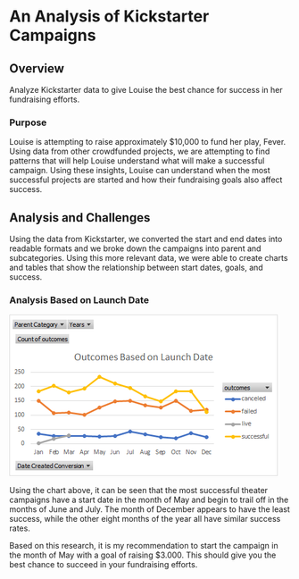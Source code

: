 # An Analysis of Kickstarter Campaigns
## Overview
Analyze Kickstarter data to give Louise the best chance for success in her fundraising efforts.
### Purpose
Louise is attempting to raise approximately $10,000 to fund her play, Fever.  Using data from other crowdfunded projects, we are attempting to find patterns that will help Louise understand what will make a successful campaign.  Using these insights, Louise can understand when the most successful projects are started and how their fundraising goals also affect success.  
## Analysis and Challenges
Using the data from Kickstarter, we converted the start and end dates into readable formats and we broke down the campaigns into parent and subcategories.  Using this more relevant data, we were able to create charts and tables that show the relationship between start dates, goals, and success.  
### Analysis Based on Launch Date
![Outcomes Based on Launch Date](https://github.com/RyanJeffery21/kickstarter-analysis/blob/ff7ff3dabc23c936ea7d8519a0ad2616a3c46b55/Outcomes%20Based%20on%20Launch%20Date.png)

Using the chart above, it can be seen that the most successful theater campaigns have a start date in the month of May and begin to trail off in the months of June and July.  The month of December appears to have the least success, while the other eight months of the year all have similar success rates.  

Based on this research, it is my recommendation to start the campaign in the month of May with a goal of raising $3.000.  This should give you the best chance to succeed in your fundraising efforts.
